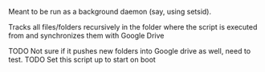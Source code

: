 Meant to be run as a background daemon (say, using setsid).

Tracks all files/folders recursively in the folder where the script is executed from and synchronizes them with Google Drive 

TODO Not sure if it pushes new folders into Google drive as well, need to test.
TODO Set this script up to start on boot

